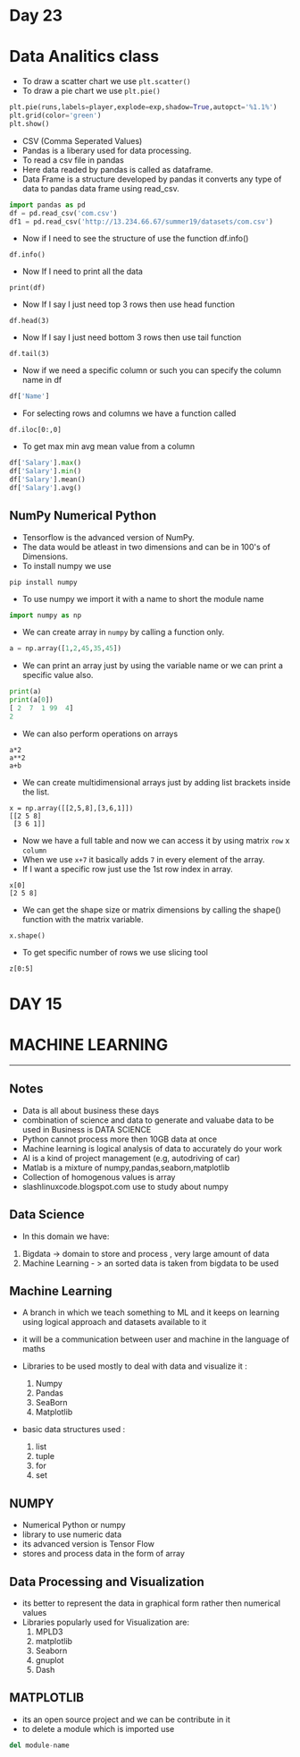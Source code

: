 # Day 23 

# Data Analitics class
*   To draw a scatter chart we use ```plt.scatter()``` 
*   To draw a pie chart we use ```plt.pie()```
```py
plt.pie(runs,labels=player,explode=exp,shadow=True,autopct='%1.1%')
plt.grid(color='green')
plt.show()
```
*   CSV (Comma Seperated Values)
*   Pandas is a liberary used for data processing.
*   To read a csv file in pandas
*   Here data readed by pandas is called as dataframe.
*   Data Frame is a structure developed by pandas it converts any type of data to pandas data frame using read_csv.
```py
import pandas as pd
df = pd.read_csv('com.csv')
df1 = pd.read_csv('http://13.234.66.67/summer19/datasets/com.csv')
```
*   Now if I need to see the structure of use the function df.info()
```
df.info()
```
*   Now If I need to print all the data
```
print(df)
```
*   Now If I say I just need top 3 rows then use head function
```
df.head(3)
```
*   Now If I say I just need bottom 3 rows then use tail function
```
df.tail(3)
```
*   Now if we need a specific column or such you can specify  the column name in df
```py
df['Name']
```
*   For selecting rows and columns  we have a function called
```
df.iloc[0:,0]
```
*   To get max min avg mean value from a column
```py
df['Salary'].max()
df['Salary'].min()
df['Salary'].mean()
df['Salary'].avg()
```

## NumPy Numerical Python
*   Tensorflow is the advanced version of NumPy.
*   The data would be atleast in two dimensions and can be in 100's of Dimensions.
*   To install numpy we use
```   
pip install numpy
```
*   To use numpy we import it with a name to short the module name
```py
import numpy as np
```
*   We can create array in ```numpy``` by calling a function only.
```py
a = np.array([1,2,45,35,45])
```
*   We can print an array just by using the variable name or we can print a specific value also.
```py
print(a)
print(a[0])
[ 2  7  1 99  4]
2
```
*   We can also perform operations on arrays
```
a*2
a**2
a+b
```
*   We can create multidimensional arrays just by adding list brackets inside the list.
```
x = np.array([[2,5,8],[3,6,1]])
[[2 5 8]
 [3 6 1]]
```
*   Now we have a full table and now we can access it by using matrix ```row``` x ```column```
*   When we use ```x+7``` it basically adds ```7``` in every element of the array.
*   If I want a specific row just use the 1st row index in array.
```
x[0]
[2 5 8]
```
*   We can get the shape size or matrix dimensions by calling the shape() function with the matrix variable.
```
x.shape()
```
*   To get specific number of rows we use slicing tool
```
z[0:5]
```

# DAY 15
# MACHINE LEARNING
-----
## Notes
  * Data is all about business these days
  * combination of science and data to generate and valuabe data to be used in Business is DATA SCIENCE
  * Python cannot process more then 10GB data at once
  * Machine learning is logical analysis of data to accurately do your work
  * AI is a kind of project management (e.g, autodriving of car)
  * Matlab is a mixture of numpy,pandas,seaborn,matplotlib
  * Collection of homogenous values is array
  * slashlinuxcode.blogspot.com use to study about numpy

## Data Science
 * In this domain we have:
  1. Bigdata -> domain to store and process , very large amount of data
  2. Machine Learning - > an sorted data is taken from bigdata to be used

## Machine Learning
  * A branch in which we teach something to ML and it keeps on learning using logical approach and datasets available to it
  * it will be a communication between user and machine in the language of maths
  * Libraries to be used mostly to deal with data and visualize it :
    1. Numpy
    2. Pandas
    3. SeaBorn
    4. Matplotlib

  * basic data structures used :
    1. list
    2. tuple
    3. for
    4. set

## NUMPY
  * Numerical Python or numpy
  * library to use numeric data
  * its advanced version is Tensor Flow
  * stores and process data in the form of array

## Data Processing and Visualization
  * its better to represent the data in graphical form rather then numerical values
  * Libraries popularly used for Visualization are:
    1. MPLD3
    2. matplotlib
    3. Seaborn
    4. gnuplot
    5. Dash

## MATPLOTLIB
  * its an open source project and we can be contribute in it
  * to delete a module which is imported use
  ```python
  del module-name
  ```


